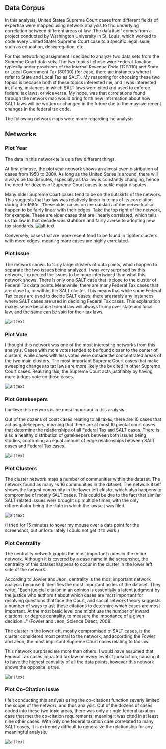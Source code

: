 ## Data Corpus

In this analysis, United States Supreme Court cases from different fields of expertise were mapped using network analysis to find underlying correlation between different areas of law. The data itself comes from a project conducted by Washington University in St. Louis, which worked to code every United States Supreme Court case to a specific legal issue, such as education, desegregation, etc.

For this networking assignment I decided to analyze two data sets from the Supreme Court data sets. The two topics I chose were Federal Taxation, typically under provisions of the Internal Revenue Code (120010) and State or Local Government Tax (80100) (for ease, there are instances where I refer to State and Local Tax as SALT). My reasoning for choosing these two topics is because both of these topics interested me, and I was interested in, if any, instances in which SALT laws were cited and used to enforce federal tax laws, or vice versa. My hope, was that correlations found through the network map would bring forth new information about how SALT laws will be written or changed in the future due to the massive recent changes in the federal tax code.

The following network maps were made regarding the analysis.

## Networks

### Plot Year

The data in this network tells us a few different things.

At first glimpse, the plot year network shows an almost even distribution of cases from 1950 to 2000. As long as the United States is around, there will always be tax disputes, especially as tax law is constantly changing, hence the need for dozens of Supreme Court cases to settle major disputes.

Many older Supreme Court cases tend to be on the outskirts of the network. This suggests that tax law was relatively linear in terms of its correlation during the 1950s. These older cases on the outskirts of the network also happen to be fairly linear with their edges. Take the top right of the network, for example. These are older cases that are linearly correlated, which tells us tax law in that decade was stubborn and fairly averse to adopting new tax standards.
![alt text](https://github.com/introdh/intro-dh2018-felxis/blob/master/images/plot%20year.JPG "Plot Year")

Conversely, cases that are more recent tend to be found in tighter clusters with more edges, meaning more cases are highly correlated.

### Plot Issue

The network shows to fairly large clusters of data points, which happen to separate the two issues being analyzed. I was very surprised by this network, I expected the issues to be more intertwined than what this network shows. There is only one SALT case that is close to the cluster of Federal Tax data points. Meanwhile, there are many Federal Tax cases that are close to, or within, the SALT cluster. This means that while some Federal Tax cases are used to decide SALT cases, there are rarely any instances where SALT cases are used in deciding Federal Tax cases. This explanation makes sense because federal law will always trump over state and local law, and the same can be said for their tax laws.

![alt text](https://github.com/introdh/intro-dh2018-felxis/blob/master/images/plot%20issue.JPG "Plot Issue")

### Plot Vote
I thought this network was one of the most interesting networks from this analysis. Cases with more votes tended to be found closer to the center of clusters, while cases with less votes were outside the concentrated areas of the two main clusters. The most important Supreme Court cases that make sweeping changes to tax laws are more likely the be cited in other Supreme Court cases. Realizing this, the Supreme Court acts justifiably by having more judges vote on these cases.

![alt text](https://github.com/introdh/intro-dh2018-felxis/blob/master/images/plot%20vote.JPG "Plot Vote")

### Plot Gatekeepers

I believe this network is the most important in this analysis.

Out of the dozens of court cases relating to all taxes, there are 10 cases that act as gatekeepers, meaning that there are at most 10 pivotal court cases that determine the relationships of all Federal Tax and SALT cases. There is also a healthy distribution of gatekeepers between both issues being studies, confirming an equal amount of edge relationships between SALT cases and Federal Tax cases.

![alt text](https://github.com/introdh/intro-dh2018-felxis/blob/master/images/plot%20gatekeeper.JPG "Plot Gatekeepers")

### Plot Clusters

The cluster network maps a number of communities within the dataset. The network found as many as 16 communities in the dataset. The network itself shows the largest community in the lower left cluster, which also happens to compromise of mostly SALT cases. This could be due to the fact that similar SALT related issues were brought up multiple times, with the only differentiator being the state in which the lawsuit was filed.

![alt text](https://github.com/introdh/intro-dh2018-felxis/blob/master/images/plot%20cluster.JPG "Plot Clusters")

(I tried for 15 minutes to hover my mouse over a data point for the screenshot, but unfortunately I could not get it to work.)

### Plot Centrality

The centrality network graphs the most important nodes in the entire network. Although it is covered by a case name in the screenshot, the centrality of this dataset happens to occur in the cluster in the lower left side of the network.

According to Jowler and Jeon, centrality is the most important network analysis because it identifies the most important nodes of the dataset. They write, "Each judicial citation in an opinion is essentially a latent judgment by the justice who authors it about which cases are most important for resolving questions that face the Court, and social network theory suggests a number of ways to use these citations to determine which cases are most important. At the most basic level one might use the number of inward citations, or degree centrality, to measure the importance of a given decision..." (Fowler and Jeon, Science Direct, 2008).

The cluster in the lower left, mostly compromised of SALT cases, is the cluster considered most central to the network, and according the Fowler and Jeon, the most important Supreme Court cases relating to tax law.

This network surprised me more than others. I would have assumed that Federal Tax cases impacted tax law on every level of jurisdiction, causing it to have the highest centrality of all the data points, however this network shows the opposite is true.

![alt text](https://github.com/introdh/intro-dh2018-felxis/blob/master/images/plot%20centrality.JPG "Plot Centrality")

### Plot Co-Citation Issue

I felt conducting this analysis using the co-citations function severly limited the scope of the network, and thus analysis. Out of the dozens of cases coded into these two topic areas, there was only a single federal taxation case that met the co-citation requirements, meaning it was cited in at least nine other cases. With only one federal taxation case correlated to many SALT cases, it is extremely difficult to generalize the relationship for any meaningful analysis.

![alt text](https://github.com/introdh/intro-dh2018-felxis/blob/master/images/cocitation%20plot%20issue.JPG "Co-Citation Plot Issue")
